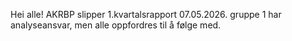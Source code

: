 Hei alle! AKRBP slipper 1.kvartalsrapport 07.05.2026. gruppe 1 har analyseansvar, men alle oppfordres til å følge med.
